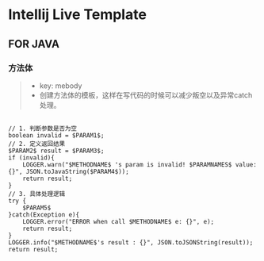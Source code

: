 # Intellij Live Template

## FOR JAVA


### 方法体
>* key: mebody
>* 创建方法体的模板，这样在写代码的时候可以减少叛空以及异常catch处理。

```text

// 1. 判断参数是否为空
boolean invalid = $PARAM1$;
// 2. 定义返回结果
$PARAM2$ result = $PARAM3$;
if (invalid){
    LOGGER.warn("$METHODNAME$ 's param is invalid! $PARAMNAMES$ value: {}", JSON.toJavaString($PARAM4$));
    return result;
}
// 3. 具体处理逻辑
try {
    $PARAM5$
}catch(Exception e){
    LOGGER.error("ERROR when call $METHODNAME$ e: {}", e);
    return result;
}
LOGGER.info("$METHODNAME$'s result : {}", JSON.toJSONString(result));
return result;


```

